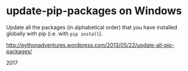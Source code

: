 update-pip-packages on Windows
===================

Update all the packages (in alphabetical order)
that you have installed globally with pip
(i.e. with `pip install`).

<http://pythonadventures.wordpress.com/2013/05/22/update-all-pip-packages/>

2017
